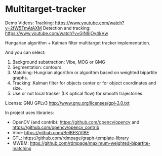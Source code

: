 # Multitarget-tracker

Demo Videos:
Tracking: https://www.youtube.com/watch?v=2fW5TmAtAXM
Detection and tracking: https://www.youtube.com/watch?v=GjN8jOy4kVw

Hungarian algorithm + Kalman filter multitarget tracker implementation.

And you can select:
1. Background substraction: Vibe, MOG or GMG
2. Segmentation: contours.
3. Matching: Hungrian algorithm or algorithm based on weighted bipartite graphs.
4. Tracking: Kalman filter for objects center or for object coordinates and size.
5. Use or not local tracker (LK optical flow) for smooth trajectories.

License: GNU GPLv3 http://www.gnu.org/licenses/gpl-3.0.txt 


In project uses libraries:
- OpenCV (and contrib): https://github.com/opencv/opencv and https://github.com/opencv/opencv_contrib
- Vibe: https://github.com/BelBES/VIBE
- GTL: https://github.com/rdmpage/graph-template-library
- MWBM: https://github.com/rdmpage/maximum-weighted-bipartite-matching
